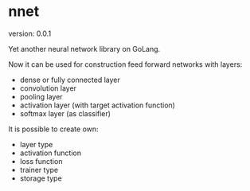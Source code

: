 # nnet

version: 0.0.1

Yet another neural network library on GoLang.

Now it can be used for construction feed forward networks with layers:

- dense or fully connected layer
- convolution layer
- pooling layer
- activation layer (with target activation function)
- softmax layer (as classifier)

It is possible to create own:

- layer type
- activation function
- loss function
- trainer type
- storage type